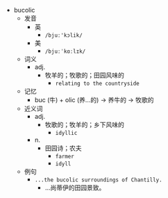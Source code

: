 - bucolic
  - 发音
    - 英
      - `/bjuː'kɔlik/`
    - 美
      - `/bjuːˈkɑːlɪk/`
  - 词义
    - adj.
      - 牧羊的；牧歌的；田园风味的
        - `relating to the countryside`
  - 记忆
    - buc (牛) + olic (养…的) → 养牛的 → 牧歌的
  - 近义词
    - adj.
      - 牧歌的；牧羊的；乡下风味的
        - `idyllic`
    - n.
      - 田园诗；农夫
        - `farmer`
        - `idyll`
  - 例句
    - `...the bucolic surroundings of Chantilly.`
      - ...尚蒂伊的田园景致。

